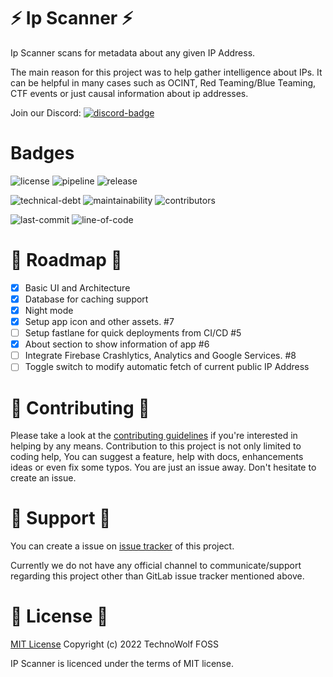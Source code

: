 # :zap: Ip Scanner :zap:

Ip Scanner scans for metadata about any given IP Address. 

The main reason for this project was to help gather intelligence about IPs. 
It can be helpful in many cases such as OCINT, Red Teaming/Blue Teaming, CTF events or just causal 
information about ip addresses.

Join our Discord: [![discord-badge](https://badgen.net/discord/members/HXs6AP4Dg9)](https://discord.gg/HXs6AP4Dg9)

# Badges
![license](https://badgen.net/gitlab/license/technowolf/ip-scanner)
![pipeline](https://gitlab.com/technowolf/ip-scanner/badges/main/pipeline.svg)
![release](https://badgen.net/gitlab/release/technowolf/ip-scanner)

![technical-debt](https://badgen.net/codeclimate/tech-debt/daksh7011/ip-scanner)
![maintainability](https://badgen.net/codeclimate/maintainability/daksh7011/ip-scanner)
![contributors](https://badgen.net/gitlab/contributors/technowolf/ip-scanner)

![last-commit](https://badgen.net/gitlab/last-commit/technowolf/ip-scanner)
![line-of-code](https://badgen.net/codeclimate/loc/daksh7011/ip-scanner)

# :round_pushpin: Roadmap :round_pushpin:

- [x] Basic UI and Architecture
- [x] Database for caching support
- [x] Night mode
- [x] Setup app icon and other assets. #7
- [ ] Setup fastlane for quick deployments from CI/CD #5
- [x] About section to show information of app #6
- [ ] Integrate Firebase Crashlytics, Analytics and Google Services. #8
- [ ] Toggle switch to modify automatic fetch of current public IP Address

# :muscle: Contributing :muscle:

Please take a look at
the [contributing guidelines](https://gitlab.com/technowolf/ip-scanner/-/blob/main/CONTRIBUTING.md)
if you're interested in helping by any means. Contribution to this project is not only limited to
coding help, You can suggest a feature, help with docs, enhancements ideas or even fix some typos.
You are just an issue away. Don't hesitate to create an issue.

# :raised_hands: Support :raised_hands:

You can create a issue on [issue tracker](https://gitlab.com/technowolf/ip-scanner/-/issues)
of this project.

Currently we do not have any official channel to communicate/support regarding this project other
than GitLab issue tracker mentioned above.

# :notebook: License :notebook:
[MIT License](https://gitlab.com/technowolf/ip-scanner/-/blob/main/LICENSE) Copyright (c) 2022 TechnoWolf FOSS

IP Scanner is licenced under the terms of MIT license.

